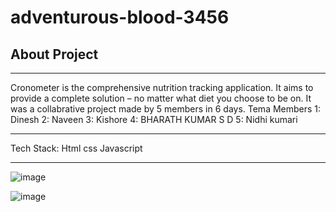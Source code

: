 # adventurous-blood-3456

## About Project

<hr>
Cronometer is the comprehensive nutrition tracking application. It aims to provide a complete solution – no matter what diet you choose to be on.
It was a collabrative project made by 5 members in 6 days.
Tema Members
1: Dinesh
2: Naveen
3: Kishore
4: BHARATH KUMAR S D
5: Nidhi kumari
<hr>
Tech Stack: Html css Javascript

<hr>

![image](https://user-images.githubusercontent.com/94160651/201872885-3efda789-23ed-4764-8b97-d0e9eaee1d90.png)

![image](https://user-images.githubusercontent.com/94160651/201873078-ec5a56eb-6052-49d4-b74e-3f6129d92299.png)







